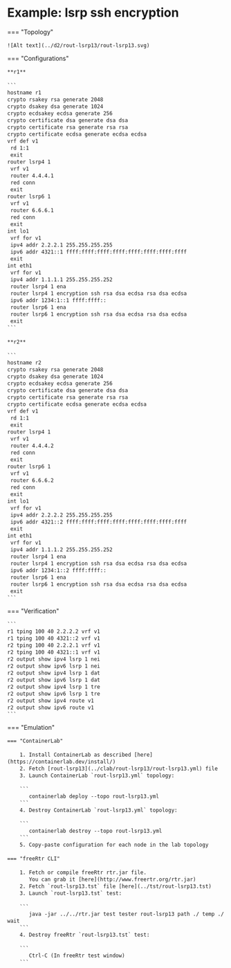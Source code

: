 # Example: lsrp ssh encryption

=== "Topology"

    ![Alt text](../d2/rout-lsrp13/rout-lsrp13.svg)

=== "Configurations"

    **r1**

    ```
    hostname r1
    crypto rsakey rsa generate 2048
    crypto dsakey dsa generate 1024
    crypto ecdsakey ecdsa generate 256
    crypto certificate dsa generate dsa dsa
    crypto certificate rsa generate rsa rsa
    crypto certificate ecdsa generate ecdsa ecdsa
    vrf def v1
     rd 1:1
     exit
    router lsrp4 1
     vrf v1
     router 4.4.4.1
     red conn
     exit
    router lsrp6 1
     vrf v1
     router 6.6.6.1
     red conn
     exit
    int lo1
     vrf for v1
     ipv4 addr 2.2.2.1 255.255.255.255
     ipv6 addr 4321::1 ffff:ffff:ffff:ffff:ffff:ffff:ffff:ffff
     exit
    int eth1
     vrf for v1
     ipv4 addr 1.1.1.1 255.255.255.252
     router lsrp4 1 ena
     router lsrp4 1 encryption ssh rsa dsa ecdsa rsa dsa ecdsa
     ipv6 addr 1234:1::1 ffff:ffff::
     router lsrp6 1 ena
     router lsrp6 1 encryption ssh rsa dsa ecdsa rsa dsa ecdsa
     exit
    ```

    **r2**

    ```
    hostname r2
    crypto rsakey rsa generate 2048
    crypto dsakey dsa generate 1024
    crypto ecdsakey ecdsa generate 256
    crypto certificate dsa generate dsa dsa
    crypto certificate rsa generate rsa rsa
    crypto certificate ecdsa generate ecdsa ecdsa
    vrf def v1
     rd 1:1
     exit
    router lsrp4 1
     vrf v1
     router 4.4.4.2
     red conn
     exit
    router lsrp6 1
     vrf v1
     router 6.6.6.2
     red conn
     exit
    int lo1
     vrf for v1
     ipv4 addr 2.2.2.2 255.255.255.255
     ipv6 addr 4321::2 ffff:ffff:ffff:ffff:ffff:ffff:ffff:ffff
     exit
    int eth1
     vrf for v1
     ipv4 addr 1.1.1.2 255.255.255.252
     router lsrp4 1 ena
     router lsrp4 1 encryption ssh rsa dsa ecdsa rsa dsa ecdsa
     ipv6 addr 1234:1::2 ffff:ffff::
     router lsrp6 1 ena
     router lsrp6 1 encryption ssh rsa dsa ecdsa rsa dsa ecdsa
     exit
    ```

=== "Verification"

    ```
    r1 tping 100 40 2.2.2.2 vrf v1
    r1 tping 100 40 4321::2 vrf v1
    r2 tping 100 40 2.2.2.1 vrf v1
    r2 tping 100 40 4321::1 vrf v1
    r2 output show ipv4 lsrp 1 nei
    r2 output show ipv6 lsrp 1 nei
    r2 output show ipv4 lsrp 1 dat
    r2 output show ipv6 lsrp 1 dat
    r2 output show ipv4 lsrp 1 tre
    r2 output show ipv6 lsrp 1 tre
    r2 output show ipv4 route v1
    r2 output show ipv6 route v1
    ```

=== "Emulation"

    === "ContainerLab"

        1. Install ContainerLab as described [here](https://containerlab.dev/install/)  
        2. Fetch [rout-lsrp13](../clab/rout-lsrp13/rout-lsrp13.yml) file  
        3. Launch ContainerLab `rout-lsrp13.yml` topology:  

        ```
           containerlab deploy --topo rout-lsrp13.yml  
        ```
        4. Destroy ContainerLab `rout-lsrp13.yml` topology:  

        ```
           containerlab destroy --topo rout-lsrp13.yml  
        ```
        5. Copy-paste configuration for each node in the lab topology

    === "freeRtr CLI"

        1. Fetch or compile freeRtr rtr.jar file.  
           You can grab it [here](http://www.freertr.org/rtr.jar)  
        2. Fetch `rout-lsrp13.tst` file [here](../tst/rout-lsrp13.tst)  
        3. Launch `rout-lsrp13.tst` test:  

        ```
           java -jar ../../rtr.jar test tester rout-lsrp13 path ./ temp ./ wait
        ```
        4. Destroy freeRtr `rout-lsrp13.tst` test:  

        ```
           Ctrl-C (In freeRtr test window)
        ```


